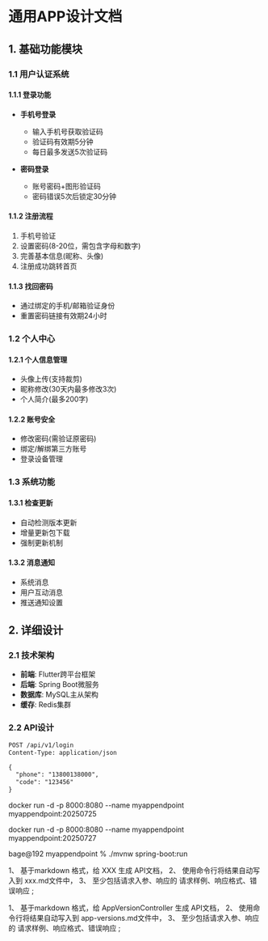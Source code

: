 # 通用APP设计文档

## 1. 基础功能模块

### 1.1 用户认证系统
#### 1.1.1 登录功能
- **手机号登录**
  - 输入手机号获取验证码
  - 验证码有效期5分钟
  - 每日最多发送5次验证码

- **密码登录**
  - 账号密码+图形验证码
  - 密码错误5次后锁定30分钟

#### 1.1.2 注册流程
1. 手机号验证
2. 设置密码(8-20位，需包含字母和数字)
3. 完善基本信息(昵称、头像)
4. 注册成功跳转首页

#### 1.1.3 找回密码
- 通过绑定的手机/邮箱验证身份
- 重置密码链接有效期24小时

### 1.2 个人中心
#### 1.2.1 个人信息管理
- 头像上传(支持裁剪)
- 昵称修改(30天内最多修改3次)
- 个人简介(最多200字)

#### 1.2.2 账号安全
- 修改密码(需验证原密码)
- 绑定/解绑第三方账号
- 登录设备管理

### 1.3 系统功能
#### 1.3.1 检查更新
- 自动检测版本更新
- 增量更新包下载
- 强制更新机制

#### 1.3.2 消息通知
- 系统消息
- 用户互动消息
- 推送通知设置

## 2. 详细设计

### 2.1 技术架构
- **前端**: Flutter跨平台框架
- **后端**: Spring Boot微服务
- **数据库**: MySQL主从架构
- **缓存**: Redis集群

### 2.2 API设计
```rest
POST /api/v1/login
Content-Type: application/json

{
  "phone": "13800138000",
  "code": "123456"
}
```



docker run -d -p 8000:8080 --name myappendpoint myappendpoint:20250725


docker run -d -p 8000:8080 --name myappendpoint myappendpoint:20250727


bage@192 myappendpoint % ./mvnw spring-boot:run        



1、 基于markdown 格式，给 XXX 生成  API文档，
2、 使用命令行将结果自动写入到 xxx.md文件中， 
3、 至少包括请求入参、响应的 请求样例、响应格式、错误响应 ;

1、 基于markdown 格式，给 AppVersionController 生成  API文档，
2、 使用命令行将结果自动写入到 app-versions.md文件中， 
3、 至少包括请求入参、响应的 请求样例、响应格式、错误响应 ;